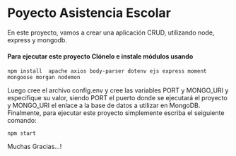 # Poyecto Asistencia Escolar

En este proyecto, vamos a crear una aplicación CRUD, utilizando node, express y mongodb.

#### Para ejecutar este proyecto Clónelo e instale módulos usando
```
npm install  apache axios body-parser dotenv ejs express moment mongoose morgan nodemon
```

Luego cree el archivo config.env y cree las variables PORT y MONGO_URI y especifique su valor, siendo 
PORT el puerto donde se ejecutará el proyecto y MONGO_URI el enlace a la base de datos a utilizar
en MongoDB.
Finalmente, para ejecutar este proyecto simplemente escriba el seiguiente comando:
```
npm start
```

Muchas Gracias...!
